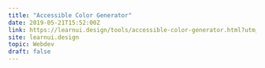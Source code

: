 ```yaml
---
title: "Accessible Color Generator"
date: 2019-05-21T15:52:00Z
link: https://learnui.design/tools/accessible-color-generator.html?utm_medium=RSS&utm_source=hune
site: learnui.design
topic: Webdev
draft: false
---
```

